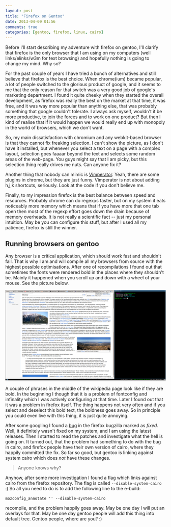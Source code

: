 ```yaml
---
layout: post
title: "Firefox on Gentoo"
date: 2013-04-09 01:56
comments: true
categories: [gentoo, firefox, linux, cairo]
---
```


Before I'll start describing my adventure with firefox on gentoo, I'll clarify 
that firefox  is the only browser that I am using on my computers (well 
links/elinks/w3m for text browsing) and hopefully nothing is going to change my 
mind.  Why so?

For the past couple of years I have tried a bunch of alternatives and still believe
that firefox is the best choice.  When chrome(ium) became popular, a lot of people
switched to the glorious product of google, and it seems to me that the only
reason for that switch was a very good job of google's marketing department.
I found it quite cheeky when they started the overall development, as firefox was 
really the best on the market at that time, it was free, and it was way more popular
than anything else, that was probably something that google couldn't tolerate.
I always ask myself, wouldn't it be more productive, to join
the forces and to work on one product?  But then I kind of realise that if it
would happen we would really end up with monopoly in the world of browsers, 
which we don't want.

<!-- more-->
So, my main dissatisfaction with chromium and any webkit-based browser is that
they cannot fix freaking selection.  I can't show the picture, as I don't have
it installed, but whenever you select a text on a page with a complex layout,
selection goes faaaar beyond the text and selects some random areas of the
web-page.  You guys might say that I am picky, but this selection thing really
drives me nuts.  Can anyone fix it?

Another thing that nobody can mimic is
[Vimperator](http://www.vimperator.org/vimperator).  Yeah, there are some
plugins in chrome, but they are just funny.  Vimperator is not about adding
h,j,k shortcuts, seriously.  Look at the code if you don't believe me.

Finally, to my impression firefox is the best balance between speed and
resources.  Probably chrome can do regexps faster, but on my system it eats
noticeably more memory which  means that if you have more that one tab
open then most of the regexp effort goes down the drain because of memory 
overheads.  It is not really a scientific fact -- just my personal intuition.
May be you can configure this stuff, but after I used all my patience, 
firefox is still the winner.

## Running browsers on gentoo

Any browser is a critical application, which should work fast and shouldn't fail.
That is why I am and will compile all my browsers from source with the highest 
possible optimisations.  After one of recompilations I found out that sometimes 
the fonts were rendered bold in the places where they shouldn't be.  Mainly it 
happened when you scroll up and down with a wheel of your mouse.  See the picture 
below.

![Screenshot of the problem](/images/firefox-gentoo.png)

A couple of phrases in the middle of the wikipedia page look like if they are 
bold.  In the beginning I though that it is a problem of fontconfig and
infinality which I was actively configuring at that time.  Later I found out
that it was a problem in firefox itself.  The thing happens not very often and if
you select and deselect this bold text, the boldness goes away.  So in principle
you could even live with this thing, it is just quite annoying.

After some googling I found a
[bug](https://bugzilla.mozilla.org/show_bug.cgi?id=775203) 
in the firefox bugzilla marked as _fixed_.
Well, it definitely wasn't fixed on my system, and I am using
the latest releases.  Then I started to read the patches and
investigate what the hell is going on.  It turned out, that the problem had
something to do with the bug in cairo, and firefox people have their own
version of cairo, where they happily committed the fix.  So far so good, but
gentoo is linking against system cairo which does *not* have these changes.

> Anyone knows why?

Anyhow, after some more investigation I found a flag which links against cairo
from the firefox repository.  The flag is called `--disable-system-cairo` :)
So all you need to do is to add the following line to the e-build:
```
mozconfig_annotate '' --disable-system-cairo
```
recompile, and the problem happily goes away.  May be one day I will put
an overlays for that.  May be one day gentoo people will add this thing into
default tree.  Gentoo people, where are you? :)




